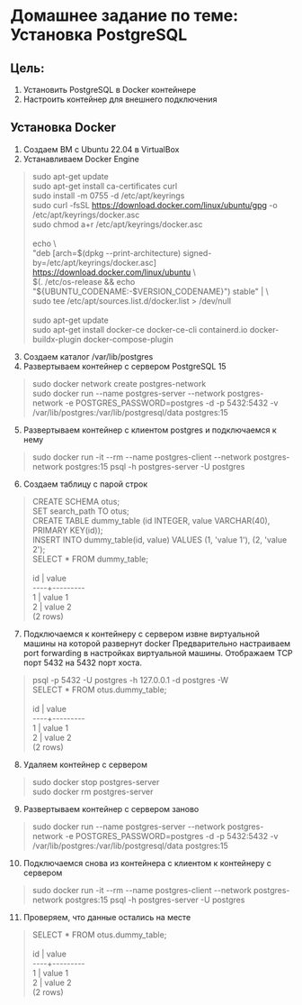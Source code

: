# Домашнее задание по теме: Установка PostgreSQL

## Цель:

1. Установить PostgreSQL в Docker контейнере
2. Настроить контейнер для внешнего подключения

## Установка Docker

1. Создаем ВМ с Ubuntu 22.04 в VirtualBox
2. Устанавливаем Docker Engine
> sudo apt-get update <br/>
> sudo apt-get install ca-certificates curl <br/>
> sudo install -m 0755 -d /etc/apt/keyrings <br/>
> sudo curl -fsSL https://download.docker.com/linux/ubuntu/gpg -o /etc/apt/keyrings/docker.asc <br/>
> sudo chmod a+r /etc/apt/keyrings/docker.asc <br/>
>  <br/>
> echo \  <br/>
> "deb [arch=\$(dpkg --print-architecture) signed-by=/etc/apt/keyrings/docker.asc] https://download.docker.com/linux/ubuntu \\ <br/>
> \$(. /etc/os-release && echo "\${UBUNTU_CODENAME:-\$VERSION_CODENAME}") stable" | \  <br/>
> sudo tee /etc/apt/sources.list.d/docker.list > /dev/null <br/>
>  <br/>
> sudo apt-get update <br/>
> sudo apt-get install docker-ce docker-ce-cli containerd.io docker-buildx-plugin docker-compose-plugin <br/>

3. Создаем каталог /var/lib/postgres
4. Развертываем контейнер с сервером PostgreSQL 15
> sudo docker network create postgres-network <br/>
> sudo docker run --name postgres-server --network postgres-network -e POSTGRES_PASSWORD=postgres -d -p 5432:5432 -v /var/lib/postgres:/var/lib/postgresql/data postgres:15 <br/>
5. Развертываем контейнер с клиентом postgres и подключаемся к нему
> sudo docker run -it --rm --name postgres-client --network postgres-network  postgres:15 psql -h postgres-server -U postgres <br/>
6. Создаем таблицу с парой строк
> CREATE SCHEMA otus; <br/>
> SET search_path TO otus; <br/>
> CREATE TABLE dummy_table (id INTEGER, value VARCHAR(40), PRIMARY KEY(id)); <br/>
> INSERT INTO dummy_table(id, value) VALUES (1, 'value 1'), (2, 'value 2'); <br/>
> SELECT * FROM dummy_table; <br/>
> <br/>
>  id |  value   <br/>
> ----+--------- <br/>
>   1 | value 1 <br/>
>   2 | value 2 <br/>
> (2 rows) <br/>
7. Подключаемся к контейнеру с сервером извне виртуальной машины на которой развернут docker
Предварительно настраиваем port forwarding в настройках виртуальной машины. Отображаем TCP порт 5432 на 5432 порт хоста.
> psql -p 5432 -U postgres -h 127.0.0.1 -d postgres -W <br/>
> SELECT * FROM otus.dummy_table; <br/>
> <br/>
>  id |  value   <br/>
> ----+--------- <br/>
>   1 | value 1 <br/>
>   2 | value 2 <br/>
> (2 rows) <br/>
8. Удаляем контейнер с сервером
> sudo docker stop postgres-server <br/>
> sudo docker rm postgres-server <br/>
9. Развертываем контейнер с сервером заново
> sudo docker run --name postgres-server --network postgres-network -e POSTGRES_PASSWORD=postgres -d -p 5432:5432 -v /var/lib/postgres:/var/lib/postgresql/data postgres:15 <br/>
10. Подключаемся снова из контейнера с клиентом к контейнеру с сервером
> sudo docker run -it --rm --name postgres-client --network postgres-network  postgres:15 psql -h postgres-server -U postgres <br/>
11. Проверяем, что данные остались на месте
> SELECT * FROM otus.dummy_table; <br/>
> <br/>
>  id |  value   <br/>
> ----+--------- <br/>
>   1 | value 1 <br/>
>   2 | value 2 <br/>
> (2 rows) <br/>
